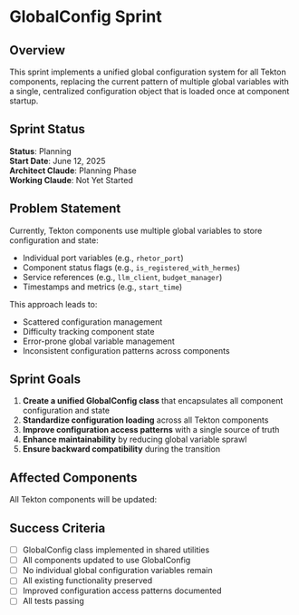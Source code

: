 # GlobalConfig Sprint

## Overview

This sprint implements a unified global configuration system for all Tekton components, replacing the current pattern of multiple global variables with a single, centralized configuration object that is loaded once at component startup.

## Sprint Status

**Status**: Planning  
**Start Date**: June 12, 2025  
**Architect Claude**: Planning Phase  
**Working Claude**: Not Yet Started  

## Problem Statement

Currently, Tekton components use multiple global variables to store configuration and state:
- Individual port variables (e.g., `rhetor_port`)
- Component status flags (e.g., `is_registered_with_hermes`)
- Service references (e.g., `llm_client`, `budget_manager`)
- Timestamps and metrics (e.g., `start_time`)

This approach leads to:
- Scattered configuration management
- Difficulty tracking component state
- Error-prone global variable management
- Inconsistent configuration patterns across components

## Sprint Goals

1. **Create a unified GlobalConfig class** that encapsulates all component configuration and state
2. **Standardize configuration loading** across all Tekton components
3. **Improve configuration access patterns** with a single source of truth
4. **Enhance maintainability** by reducing global variable sprawl
5. **Ensure backward compatibility** during the transition

## Affected Components

All Tekton components will be updated:

## Success Criteria

- [ ] GlobalConfig class implemented in shared utilities
- [ ] All components updated to use GlobalConfig
- [ ] No individual global configuration variables remain
- [ ] All existing functionality preserved
- [ ] Improved configuration access patterns documented
- [ ] All tests passing
